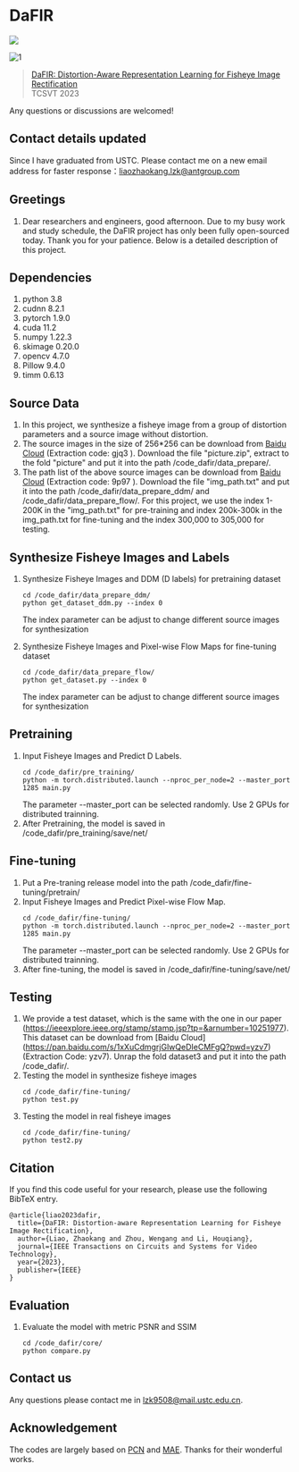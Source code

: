 # DaFIR
<p>
    <a href='https://ieeexplore.ieee.org/stamp/stamp.jsp?tp=&arnumber=10251977' target="_blank"><img src="https://img.shields.io/badge/Paper-IEEE-blue"></a>
</p>

![1](https://user-images.githubusercontent.com/91788329/235635829-b7536568-6723-4059-9ffd-56a6e3ee7839.png)

> [DaFIR: Distortion-Aware Representation Learning for Fisheye Image Rectification](https://ieeexplore.ieee.org/stamp/stamp.jsp?tp=&arnumber=10251977)  
> TCSVT 2023

Any questions or discussions are welcomed!

## Contact details updated
Since I have graduated from USTC. Please contact me on a new email address for faster response：liaozhaokang.lzk@antgroup.com

## Greetings
1. Dear researchers and engineers, good afternoon. Due to my busy work and study schedule, the DaFIR project has only been fully open-sourced today. Thank you for your patience. 
Below is a detailed description of this project.

## Dependencies
1. python 3.8
2. cudnn 8.2.1
3. pytorch 1.9.0
4. cuda 11.2
5. numpy 1.22.3
6. skimage 0.20.0
7. opencv 4.7.0
8. Pillow 9.4.0
9. timm 0.6.13

## Source Data
1. In this project, we synthesize a fisheye image from a group of distortion parameters and a source image without distortion.
2. The source images in the size of 256*256 can be download from [Baidu Cloud](https://pan.baidu.com/s/1M2653RTWun1vDaj1BFPF2A?pwd=gjq3) (Extraction code: gjq3 ). Download the file "picture.zip",
extract to the fold "picture" and put it into the path /code_dafir/data_prepare/. 
3. The path list of the above source images can be download from [Baidu Cloud](https://pan.baidu.com/s/1y1YEH4NZK51KjOfpJB8TMw?pwd=9p97) (Extraction code: 9p97 ). Download the file "img_path.txt"
and put it into the path /code_dafir/data_prepare_ddm/ and /code_dafir/data_prepare_flow/. For this project, we use the index 1-200K in the "img_path.txt" for pre-training and index 200k-300k in the img_path.txt for fine-tuning and the index 300,000 to 305,000 for testing.

## Synthesize Fisheye Images and Labels
1. Synthesize Fisheye Images and DDM (D labels) for pretraining dataset
   ```
   cd /code_dafir/data_prepare_ddm/
   python get_dataset_ddm.py --index 0
   ```
   The index parameter can be adjust to change different source images for synthesization
   
2. Synthesize Fisheye Images and Pixel-wise Flow Maps for fine-tuning dataset 
   ```
   cd /code_dafir/data_prepare_flow/
   python get_dataset.py --index 0
   ```
   The index parameter can be adjust to change different source images for synthesization

## Pretraining
1. Input Fisheye Images and Predict D Labels.
   ```
   cd /code_dafir/pre_training/
   python -m torch.distributed.launch --nproc_per_node=2 --master_port 1285 main.py
   ```
   The parameter --master_port can be selected randomly. Use 2 GPUs for distributed trainning.
2. After Pretraining, the model is saved in /code_dafir/pre_training/save/net/

## Fine-tuning
1. Put a Pre-traning release model into the path /code_dafir/fine-tuning/pretrain/
2. Input Fisheye Images and Predict Pixel-wise Flow Map.
   ```
   cd /code_dafir/fine-tuning/
   python -m torch.distributed.launch --nproc_per_node=2 --master_port 1285 main.py
   ```
   The parameter --master_port can be selected randomly. Use 2 GPUs for distributed trainning.
3. After fine-tuning, the model is saved in /code_dafir/fine-tuning/save/net/

## Testing
1. We provide a test dataset, which is the same with the one in our paper (https://ieeexplore.ieee.org/stamp/stamp.jsp?tp=&arnumber=10251977). This dataset can be download from
   [Baidu Cloud] (https://pan.baidu.com/s/1xXuCdmgrjGlwQeDIeCMFgQ?pwd=yzv7)(Extraction Code: yzv7). Unrap the fold dataset3 and put it into the path /code_dafir/.
2. Testing the model in synthesize fisheye images
   ```
   cd /code_dafir/fine-tuning/
   python test.py
   ```
3. Testing the model in real fisheye images
   ```
   cd /code_dafir/fine-tuning/
   python test2.py
   ```

## Citation

If you find this code useful for your research, please use the following BibTeX entry.

  ```
  @article{liao2023dafir,
    title={DaFIR: Distortion-aware Representation Learning for Fisheye Image Rectification},
    author={Liao, Zhaokang and Zhou, Wengang and Li, Houqiang},
    journal={IEEE Transactions on Circuits and Systems for Video Technology},
    year={2023},
    publisher={IEEE}
  }
  ```

     
## Evaluation 
1. Evaluate the model with metric PSNR and SSIM
   ```
   cd /code_dafir/core/
   python compare.py
   ```

## Contact us 
  Any questions please contact me in lzk9508@mail.ustc.edu.cn. 

## Acknowledgement
The codes are largely based on [PCN](https://github.com/uof1745-cmd/PCN) and [MAE](https://github.com/facebookresearch/mae). Thanks for their wonderful works.
